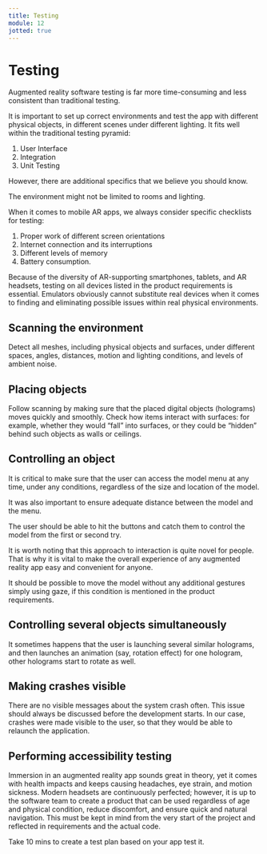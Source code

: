 ```yaml
---
title: Testing
module: 12
jotted: true
---
```


# Testing

Augmented reality software testing is far more time-consuming and less consistent than traditional testing. 

It is important to set up correct environments and test the app with different physical objects, in different scenes under different lighting. It fits well within the traditional testing pyramid:

1. User Interface
2. Integration
3. Unit Testing

However, there are additional specifics that we believe you should know.

The environment might not be limited to rooms and lighting. 

When it comes to mobile AR apps, we always consider specific checklists for testing: 

1. Proper work of different screen orientations
2. Internet connection and its interruptions
3. Different levels of memory
4. Battery consumption.

Because of the diversity of AR-supporting smartphones, tablets, and AR headsets, testing on all devices listed in the product requirements is essential. Emulators obviously cannot substitute real devices when it comes to finding and eliminating possible issues within real physical environments.

## Scanning the environment

Detect all meshes, including physical objects and surfaces, under different spaces, angles, distances, motion and lighting conditions, and levels of ambient noise.

## Placing objects

Follow scanning by making sure that the placed digital objects (holograms) moves quickly and smoothly. Check how items interact with surfaces: for example, whether they would “fall” into surfaces, or they could be “hidden” behind such objects as walls or ceilings.


## Controlling an object

It is critical to make sure that the user can access the model menu at any time, under any conditions, regardless of the size and location of the model. 

It was also important to ensure adequate distance between the model and the menu. 

The user should be able to hit the buttons and catch them to control the model from the first or second try. 

It is worth noting that this approach to interaction is quite novel for people. That is why it is vital to make the overall experience of any augmented reality app easy and convenient for anyone.

It should be possible to move the model without any additional gestures simply using gaze, if this condition is mentioned in the product requirements.

## Controlling several objects simultaneously

It sometimes happens that the user is launching several similar holograms, and then launches an animation (say, rotation effect) for one hologram, other holograms start to rotate as well.


## Making crashes visible

There are no visible messages about the system crash often. This issue should always be discussed before the development starts. In our case, crashes were made visible to the user, so that they would be able to relaunch the application.

## Performing accessibility testing

Immersion in an augmented reality app sounds great in theory, yet it comes with health impacts and keeps causing headaches, eye strain, and motion sickness. Modern headsets are continuously perfected; however, it is up to the software team to create a product that can be used regardless of age and physical condition, reduce discomfort, and ensure quick and natural navigation. This must be kept in mind from the very start of the project and reflected in requirements and the actual code.

Take 10 mins to create a test plan based on your app test it.


